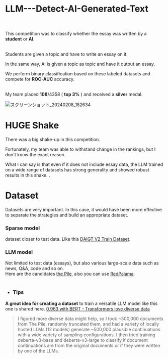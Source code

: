 # LLM---Detect-AI-Generated-Text

<br><br>
This competition was to classify whether the essay was written by a **student** or **AI**.
<br><br>

Students are given a topic and have to write an essay on it.

In the same way, AI is given a topic as topic ​​and have it output an essay.

We perform binary classification based on these labeled datasets and compete for **ROC-AUC** accuracy.
<br><br>

My team placed **108**/4358 ( **top 3%** ) and received a **silver** medal.

![スクリーンショット_20240208_182634](https://github.com/minaR0404/LLM---Detect-AI-Generated-Text/assets/49789283/7270a12d-2799-4469-906c-8b2732729daa)


# HUGE Shake #

There was a big shake-up in this competition.

Fortunately, my team was able to withstand change in the rankings, but I don't know the exact reason.

What I can say is that even if it does not include essay data, the LLM trained on a wide range of datasets has strong generality and showed robust results in this shake. .


# Dataset #

Datasets are very important. In this case, it would have been more effective to separate the strategies and build an appropriate dataset.

### Sparse model ###

dataset closer to test data.  Like this [DAIGT V2 Train Dataset](https://www.kaggle.com/datasets/thedrcat/daigt-v2-train-dataset).

### LLM model ###

Not limited to test data (essays), but also various large-scale data such as news, Q&A, code and so on. <br> Here are the candidates [the Pile](https://pile.eleuther.ai/), also you can use [RedPajama](https://github.com/togethercomputer/RedPajama-Data).
<br><br>

- ### Tips ###

**A great idea for creating a dataset** to train a versatile LLM model like this one is shared here. [0.963 with BERT - Transformers love diverse data](https://www.kaggle.com/competitions/llm-detect-ai-generated-text/discussion/465882)

> I figured more diverse data might help, so I took ~500,000 documents from The Pile, randomly truncated them, and had a variety of locally hosted LLMs (12 models) generate ~500,000 plausible continuations with a wide variety of sampling configurations. I then tried training deberta-v3-base and deberta-v3-large to classify if document continuations are from the original documents or if they were written by one of the LLMs.
